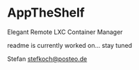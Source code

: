 # AppTheShelf
Elegant Remote LXC Container Manager

readme is currently worked on... stay tuned



Stefan
stefkoch@posteo.de
